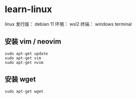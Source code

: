 # learn-linux

linux 发行版： debian 11
环境： wsl2
终端： windows terminal

## 安装 vim / neovim

```shell
sudo apt-get update
sudo apt-get vim
sudo apt-get nvim
```

## 安装 wget

```shell
sudo apt-get wget
```
